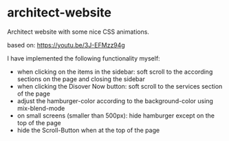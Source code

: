 # architect-website
Architect website with some nice CSS animations.


based on: https://youtu.be/3J-EFMzz94g


I have implemented the following functionality myself:
- when clicking on the items in the sidebar: soft scroll to the according sections on the page and closing the sidebar
- when clicking the Disover Now button: soft scroll to the services section of the page
- adjust the hamburger-color according to the background-color using mix-blend-mode
- on small screens (smaller than 500px): hide hamburger except on the top of the page
- hide the Scroll-Button when at the top of the page

